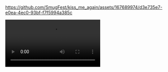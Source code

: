 https://github.com/SmugFest/kiss_me_again/assets/167689974/d3e735e7-e0ea-4ec0-93bf-f7f5994a385c

<html lang="en">
<head>
    <meta charset="UTF-8">
    <meta name="viewport" content="width=device-width, initial-scale=1.0">
    <title>GitHub Video Player</title>
</head>
<body>
    <video controls autoplay>
        <source src="https://github.com/SmugFest/kiss_me_again/assets/167689974/d3e735e7-e0ea-4ec0-93bf-f7f5994a385c" type="video/mp4">
        Your browser does not support the video tag.
    </video>
</body>
</html>
